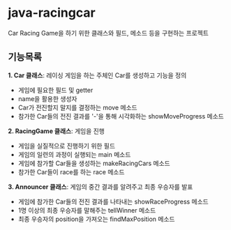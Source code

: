 # java-racingcar
Car Racing Game을 하기 위한 클래스와 필드, 메소드 등을 구현하는 프로젝트

## 기능목록
**1. Car 클래스**: 레이싱 게임을 하는 주체인 Car를 생성하고 기능을 정의
<ul>
<li>게임에 필요한 필드 및 getter</li>
<li>name을 활용한 생성자 </li>
<li>Car가 전진할지 말지를 결정하는 move 메소드</li>
<li>참가한 Car들의 전진 결과를 '-'을 통해 시각화하는 showMoveProgress 메소드</li>
</ul>

**2. RacingGame 클래스**: 게임을 진행
<ul>
<li>게임을 실질적으로 진행하기 위한 필드</li>
<li>게임의 일련의 과정이 실행되는 main 메소드</li>
<li>게임에 참가할 Car들을 생성하는 makeRacingCars 메소드</li>
<li>참가한 Car들이 race를 하는 race 메소드</li>
</ul>

**3. Announcer 클래스**: 게임의 중간 결과를 알려주고 최종 우승자를 발표
<ul>
<li>게임에 참가한 Car들의 전진 결과를 나타내는 showRaceProgress 메소드</li>
<li>1명 이상의 최종 우승자를 말해주는 tellWinner 메소드</li>
<li>최종 우승자의 position을 가져오는 findMaxPosition 메소드</li>
</ul>